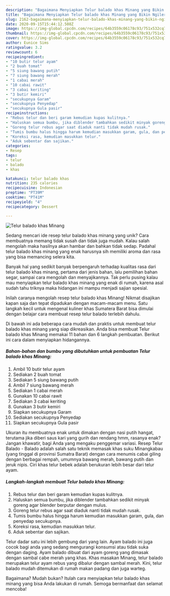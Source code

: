 ```yaml
---
description: "Bagaimana Menyiapkan Telur balado khas Minang yang Bikin Ngiler"
title: "Bagaimana Menyiapkan Telur balado khas Minang yang Bikin Ngiler"
slug: 2162-bagaimana-menyiapkan-telur-balado-khas-minang-yang-bikin-ngiler
date: 2020-09-15T15:44:12.508Z
image: https://img-global.cpcdn.com/recipes/64b3559c06178c93/751x532cq70/telur-balado-khas-minang-foto-resep-utama.jpg
thumbnail: https://img-global.cpcdn.com/recipes/64b3559c06178c93/751x532cq70/telur-balado-khas-minang-foto-resep-utama.jpg
cover: https://img-global.cpcdn.com/recipes/64b3559c06178c93/751x532cq70/telur-balado-khas-minang-foto-resep-utama.jpg
author: Eunice Sims
ratingvalue: 3.2
reviewcount: 6
recipeingredient:
- "10 butir telur ayam"
- "2 buah tomat"
- "5 siung bawang putih"
- "7 siung bawang merah"
- "1 cabai merah"
- "10 cabai rawit"
- "3 cabai keriting"
- "3 butir kemiri"
- "secukupnya Garam"
- "secukupnya Penyedap"
- "secukupnya Gula pasir"
recipeinstructions:
- "Rebus telur dan beri garam kemudian kupas kulitnya."
- "Haluskan semua bumbu, jika diblender tambahkan sedikit minyak goreng agar blender berputar dengan mulus."
- "Goreng telur rebus agar saat diaduk nanti tidak mudah rusak."
- "Tumis bumbu halus hingga harum kemudian masukkan garam, gula, dan penyedap secukupnya."
- "Koreksi rasa, kemudian masukkan telur."
- "Aduk sebentar dan sajikan."
categories:
- Resep
tags:
- telur
- balado
- khas

katakunci: telur balado khas 
nutrition: 235 calories
recipecuisine: Indonesian
preptime: "PT39M"
cooktime: "PT41M"
recipeyield: "4"
recipecategory: Dessert

---
```



![Telur balado khas Minang](https://img-global.cpcdn.com/recipes/64b3559c06178c93/751x532cq70/telur-balado-khas-minang-foto-resep-utama.jpg)

Sedang mencari ide resep telur balado khas minang yang unik? Cara membuatnya memang tidak susah dan tidak juga mudah. Kalau salah mengolah maka hasilnya akan hambar dan bahkan tidak sedap. Padahal telur balado khas minang yang enak harusnya sih memiliki aroma dan rasa yang bisa memancing selera kita.

Banyak hal yang sedikit banyak berpengaruh terhadap kualitas rasa dari telur balado khas minang, pertama dari jenis bahan, lalu pemilihan bahan segar, sampai cara mengolah dan menyajikannya. Tak perlu pusing kalau mau menyiapkan telur balado khas minang yang enak di rumah, karena asal sudah tahu triknya maka hidangan ini mampu menjadi sajian spesial.

Inilah caranya mengolah resep telur balado khas Minang! Nikmat disajikan kapan saja dan tepat dipadukan dengan macam-macam menu. Satu langkah kecil untuk mengenal kuliner khas Sumatera Barat bisa dimulai dengan belajar cara membuat resep telur balado terlebih dahulu.


Di bawah ini ada beberapa cara mudah dan praktis untuk membuat telur balado khas minang yang siap dikreasikan. Anda bisa membuat Telur balado khas Minang memakai 11 bahan dan 6 langkah pembuatan. Berikut ini cara dalam menyiapkan hidangannya.

<!--inarticleads1-->

##### Bahan-bahan dan bumbu yang dibutuhkan untuk pembuatan Telur balado khas Minang:

1. Ambil 10 butir telur ayam
1. Sediakan 2 buah tomat
1. Sediakan 5 siung bawang putih
1. Ambil 7 siung bawang merah
1. Sediakan 1 cabai merah
1. Gunakan 10 cabai rawit
1. Sediakan 3 cabai keriting
1. Gunakan 3 butir kemiri
1. Siapkan secukupnya Garam
1. Sediakan secukupnya Penyedap
1. Siapkan secukupnya Gula pasir


Ukuran itu membuatnya enak untuk dimakan dengan nasi putih hangat, terutama jika diberi saus kari yang gurih dan rendang hmm, rasanya enak? Jangan khawatir, bagi Anda yang mengaku penggemar variasi. Resep Telur Balado - Balado adalah salah satu teknik memasak khas suku Minangkabau (yang tinggal di provinsi Sumatra Barat) dengan cara menumis cabai giling dengan berbagai rempah, umumnya bawang merah, bawang putih dan jeruk nipis. Ciri khas telur bebek adalah berukuran lebih besar dari telur ayam. 

<!--inarticleads2-->

##### Langkah-langkah membuat Telur balado khas Minang:

1. Rebus telur dan beri garam kemudian kupas kulitnya.
1. Haluskan semua bumbu, jika diblender tambahkan sedikit minyak goreng agar blender berputar dengan mulus.
1. Goreng telur rebus agar saat diaduk nanti tidak mudah rusak.
1. Tumis bumbu halus hingga harum kemudian masukkan garam, gula, dan penyedap secukupnya.
1. Koreksi rasa, kemudian masukkan telur.
1. Aduk sebentar dan sajikan.


Telur dadar satu ini lebih gembung dari yang lain. Ayam balado ini juga cocok bagi anda yang sedang mengurangi konsumsi atau tidak suka dengan daging. Ayam balado dibuat dari ayam goreng yang dimasak dengan sambal cabe merah yang khas. Khas masakan Minang, telur balado merupakan telur ayam rebus yang dibalur dengan sambal merah. Kini, telur balado mudah ditemukan di rumah makan padang dan juga warteg. 

Bagaimana? Mudah bukan? Itulah cara menyiapkan telur balado khas minang yang bisa Anda lakukan di rumah. Semoga bermanfaat dan selamat mencoba!
